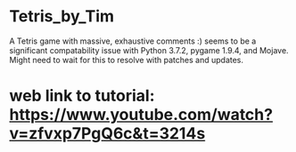 # Tetris_by_Tim
A Tetris game with massive, exhaustive comments :) seems to be a significant compatability issue with Python 3.7.2, pygame 1.9.4, and Mojave. Might need to wait for this to resolve with patches and updates.

# web link to tutorial: https://www.youtube.com/watch?v=zfvxp7PgQ6c&t=3214s
